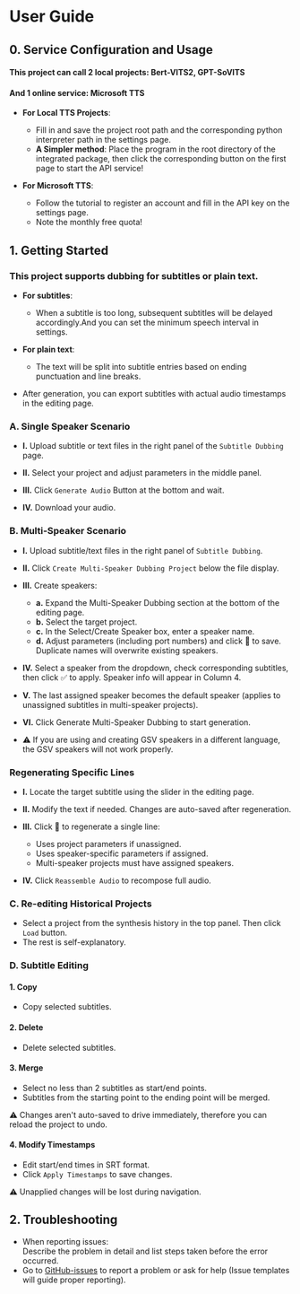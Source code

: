 # User Guide

## 0. Service Configuration and Usage
#### This project can call 2 local projects: Bert-VITS2, GPT-SoVITS
#### And 1 online service: Microsoft TTS
* **For Local TTS Projects**:

    * Fill in and save the project root path and the corresponding python interpreter path in the settings page.
    * **A Simpler method**: Place the program in the root directory of the integrated package, then click the corresponding button on the first page to start the API service!

* **For Microsoft TTS**:

    * Follow the tutorial to register an account and fill in the API key on the settings page.
    * Note the monthly free quota!

## 1. Getting Started
### This project supports dubbing for subtitles or plain text.
* **For subtitles**:

    * When a subtitle is too long, subsequent subtitles will be delayed accordingly.And you can set the minimum speech interval in settings.

* **For plain text**:

    * The text will be split into subtitle entries based on ending punctuation and line breaks.

* After generation, you can export subtitles with actual audio timestamps in the editing page.

### A. Single Speaker Scenario
* **I.** Upload subtitle or text files in the right panel of the `Subtitle Dubbing` page.

* **II.** Select your project and adjust parameters in the middle panel.

* **III.** Click `Generate Audio` Button at the bottom and wait.

* **IV.** Download your audio.

### B. Multi-Speaker Scenario
* **I.** Upload subtitle/text files in the right panel of `Subtitle Dubbing`.

* **II.** Click `Create Multi-Speaker Dubbing Project` below the file display.

* **III.** Create speakers:
    * **a.** Expand the Multi-Speaker Dubbing section at the bottom of the editing page.
    * **b.** Select the target project.
    * **c.** In the Select/Create Speaker box, enter a speaker name.
    * **d.** Adjust parameters (including port numbers) and click 💾 to save. Duplicate names will overwrite existing speakers.

* **IV.** Select a speaker from the dropdown, check corresponding subtitles, then click ✅ to apply. Speaker info will appear in Column 4.

* **V.** The last assigned speaker becomes the default speaker (applies to unassigned subtitles in multi-speaker projects).

* **VI.** Click Generate Multi-Speaker Dubbing to start generation.
* ⚠️ If you are using and creating GSV speakers in a different language, the GSV speakers will not work properly.

### Regenerating Specific Lines
* **I.** Locate the target subtitle using the slider in the editing page.

* **II.** Modify the text if needed. Changes are auto-saved after regeneration.

* **III.** Click 🔄 to regenerate a single line:

    * Uses project parameters if unassigned.
    * Uses speaker-specific parameters if assigned.
    * Multi-speaker projects must have assigned speakers.

* **IV.** Click `Reassemble Audio` to recompose full audio.

### C. Re-editing Historical Projects
* Select a project from the synthesis history in the top panel. Then click `Load` button.
* The rest is self-explanatory.

### D. Subtitle Editing
#### 1. Copy
* Copy selected subtitles.

#### 2. Delete
* Delete selected subtitles.

#### 3. Merge
* Select no less than 2 subtitles as start/end points.
* Subtitles from the starting point to the ending point will be merged.

⚠️ Changes aren't auto-saved to drive immediately, therefore you can reload the project to undo.

#### 4. Modify Timestamps
* Edit start/end times in SRT format.
* Click `Apply Timestamps` to save changes.

⚠️ Unapplied changes will be lost during navigation.

## 2. Troubleshooting
* When reporting issues:  
Describe the problem in detail and list steps taken before the error occurred.
* Go to [GitHub-issues](https://github.com/YYuX-1145/Srt-AI-Voice-Assistant/issues) to report a problem or ask for help (Issue templates will guide proper reporting).